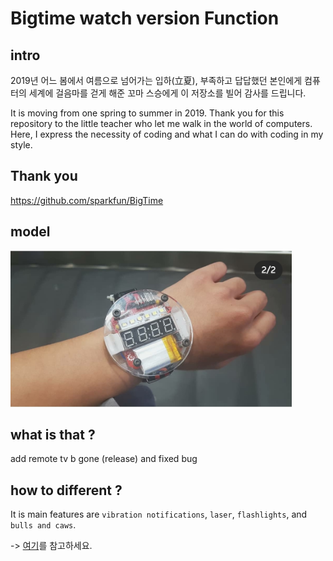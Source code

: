 # Bigtime watch version Function

## intro

2019년 어느 봄에서 여름으로 넘어가는 입하(立夏), 부족하고 답답했던 본인에게 컴퓨터의 세계에 걸음마를 걷게 해준 꼬마 스승에게 이 저장소를 빌어 감사를 드립니다.

It is moving from one spring to summer in 2019. Thank you for this repository to the little teacher who let me walk in the world of computers. Here, I express the necessity of coding and what I can do with coding in my style.

## Thank you

https://github.com/sparkfun/BigTime

## model

<img src="./img/BigTime-sunghwan.jpg" height="250px" width="450px">

## what is that ?

add remote tv b gone (release) and fixed bug 

## how to different ?

It is main features are `vibration notifications`, `laser`, `flashlights`, and `bulls and caws`.

-> [여기](https://youtube.com/shorts/xjuo3ZrRKAQ?feature=share)를 참고하세요.